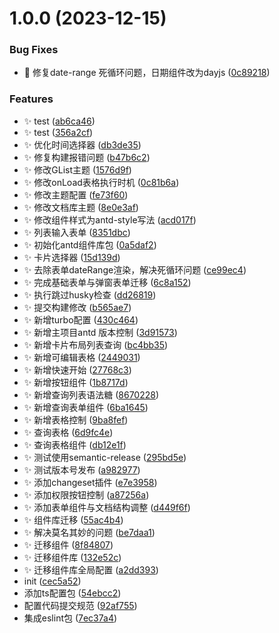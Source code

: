 # 1.0.0 (2023-12-15)


### Bug Fixes

* :bug: 修复date-range 死循环问题，日期组件改为dayjs ([0c89218](https://github.com/anyone-yuren/pnpm-monorepo-mui/commit/0c89218ac23a5db7e671ab3474a9e8f81bf5fa1f))


### Features

* :sparkles: test ([ab6ca46](https://github.com/anyone-yuren/pnpm-monorepo-mui/commit/ab6ca465de92b666321d10286771fed4d3b36c11))
* :sparkles: test ([356a2cf](https://github.com/anyone-yuren/pnpm-monorepo-mui/commit/356a2cf22fda08f078b9881c184390f25cdd443e))
* :sparkles: 优化时间选择器 ([db3de35](https://github.com/anyone-yuren/pnpm-monorepo-mui/commit/db3de353a01bd4279906d3e9686ee4e7dc1a7c4a))
* :sparkles: 修复构建报错问题 ([b47b6c2](https://github.com/anyone-yuren/pnpm-monorepo-mui/commit/b47b6c23eb68951369611b0026e491de1686ab4a))
* :sparkles: 修改GList主题 ([1576d9f](https://github.com/anyone-yuren/pnpm-monorepo-mui/commit/1576d9f5cd904b220f927f330ff27c88b9b5e461))
* :sparkles: 修改onLoad表格执行时机 ([0c81b6a](https://github.com/anyone-yuren/pnpm-monorepo-mui/commit/0c81b6a29038b9ec2f5139c1d72ca2d3f095f3a1))
* :sparkles: 修改主题配置 ([fe73f60](https://github.com/anyone-yuren/pnpm-monorepo-mui/commit/fe73f602637d6a9a5c2c78c31697072fc150a334))
* :sparkles: 修改文档库主题 ([8e0e3af](https://github.com/anyone-yuren/pnpm-monorepo-mui/commit/8e0e3af146ac273b84b1d90d48956046dbb5e751))
* :sparkles: 修改组件样式为antd-style写法 ([acd017f](https://github.com/anyone-yuren/pnpm-monorepo-mui/commit/acd017fd224c4a78600250ba393dae8b9d0862b8))
* :sparkles: 列表输入表单 ([8351dbc](https://github.com/anyone-yuren/pnpm-monorepo-mui/commit/8351dbcbb2bcf684b6feaef0f9fc6f1cf891f3aa))
* :sparkles: 初始化antd组件库包 ([0a5daf2](https://github.com/anyone-yuren/pnpm-monorepo-mui/commit/0a5daf219232b9a4206df61d64067123e951cc16))
* :sparkles: 卡片选择器 ([15d139d](https://github.com/anyone-yuren/pnpm-monorepo-mui/commit/15d139d95b8f93eccd79beef1a90e4ea8b500b3d))
* :sparkles: 去除表单dateRange渲染，解决死循环问题 ([ce99ec4](https://github.com/anyone-yuren/pnpm-monorepo-mui/commit/ce99ec446c845fde81c2c40f9b1e3d03c3680343))
* :sparkles: 完成基础表单与弹窗表单迁移 ([6c8a152](https://github.com/anyone-yuren/pnpm-monorepo-mui/commit/6c8a15293ca5ee4cf87748b7558fded79bdea6d3))
* :sparkles: 执行跳过husky检查 ([dd26819](https://github.com/anyone-yuren/pnpm-monorepo-mui/commit/dd26819b9894b732a65238c5beb065affe6a7cf5))
* :sparkles: 提交构建修改 ([b565ae7](https://github.com/anyone-yuren/pnpm-monorepo-mui/commit/b565ae7fcebe0dbf5ea6087c0898df8ebfd1950d))
* :sparkles: 新增turbo配置 ([430c464](https://github.com/anyone-yuren/pnpm-monorepo-mui/commit/430c4641d28dbf634eb7301cf0d2ba4599f99f9d))
* :sparkles: 新增主项目antd 版本控制 ([3d91573](https://github.com/anyone-yuren/pnpm-monorepo-mui/commit/3d915730ae3382a76ba6feff9976a97c1ff04bf3))
* :sparkles: 新增卡片布局列表查询 ([bc4bb35](https://github.com/anyone-yuren/pnpm-monorepo-mui/commit/bc4bb35416becf0945c3ef40dc5b9ba61c5faa2f))
* :sparkles: 新增可编辑表格 ([2449031](https://github.com/anyone-yuren/pnpm-monorepo-mui/commit/24490317d5a1b43fb56be651b3fbf859db6c84f2))
* :sparkles: 新增快速开始 ([27768c3](https://github.com/anyone-yuren/pnpm-monorepo-mui/commit/27768c30f479759b1f478a846e4825d784083209))
* :sparkles: 新增按钮组件 ([1b8717d](https://github.com/anyone-yuren/pnpm-monorepo-mui/commit/1b8717dfa324f163b3aa7dae2c92a696d9fa9a79))
* :sparkles: 新增查询列表语法糖 ([8670228](https://github.com/anyone-yuren/pnpm-monorepo-mui/commit/86702285b7943b99a9eef297dc7d24245ae77387))
* :sparkles: 新增查询表单组件 ([6ba1645](https://github.com/anyone-yuren/pnpm-monorepo-mui/commit/6ba164556a407b5a074a1a05fd8e63ce429e4691))
* :sparkles: 新增表格控制 ([9ba8fef](https://github.com/anyone-yuren/pnpm-monorepo-mui/commit/9ba8fef9c1307d5e13e92b1950bda7833feb1fbe))
* :sparkles: 查询表格 ([6d9fc4e](https://github.com/anyone-yuren/pnpm-monorepo-mui/commit/6d9fc4e2247205614d1ffa37b97c21bb267b374e))
* :sparkles: 查询表格组件 ([db12e1f](https://github.com/anyone-yuren/pnpm-monorepo-mui/commit/db12e1ff52090074d54396fef90e11e1d59bba5b))
* :sparkles: 测试使用semantic-release ([295bd5e](https://github.com/anyone-yuren/pnpm-monorepo-mui/commit/295bd5e07f02802afb8dcb25953e94f8c012da6f))
* :sparkles: 测试版本号发布 ([a982977](https://github.com/anyone-yuren/pnpm-monorepo-mui/commit/a9829777bf88dc24b0845340c3db01640142097b))
* :sparkles: 添加changeset插件 ([e7e3958](https://github.com/anyone-yuren/pnpm-monorepo-mui/commit/e7e3958adba6c9532359fc3f7cc2b874b1ec87e2))
* :sparkles: 添加权限按钮控制 ([a87256a](https://github.com/anyone-yuren/pnpm-monorepo-mui/commit/a87256a873d8a81a66270725764185b208b2ca0c))
* :sparkles: 添加表单组件与文档结构调整 ([d449f6f](https://github.com/anyone-yuren/pnpm-monorepo-mui/commit/d449f6f24f167868866058d48e80c0e2be8b1915))
* :sparkles: 组件库迁移 ([55ac4b4](https://github.com/anyone-yuren/pnpm-monorepo-mui/commit/55ac4b45d008efc032d0fae032525d8fadac68cf))
* :sparkles: 解决莫名其妙的问题 ([be7daa1](https://github.com/anyone-yuren/pnpm-monorepo-mui/commit/be7daa1e1fc60a94ed91f42b3516702f1d294119))
* :sparkles: 迁移组件 ([8f84807](https://github.com/anyone-yuren/pnpm-monorepo-mui/commit/8f8480750628846be21bcc57cda86d3a2abfa795))
* :sparkles: 迁移组件库 ([132e52c](https://github.com/anyone-yuren/pnpm-monorepo-mui/commit/132e52c319e90f204625736a9c5c561bfbf2a8b3))
* :sparkles: 迁移组件库全局配置 ([a2dd393](https://github.com/anyone-yuren/pnpm-monorepo-mui/commit/a2dd393a8ebbb87dd64e3c9f8f41995ed100fdda))
* init ([cec5a52](https://github.com/anyone-yuren/pnpm-monorepo-mui/commit/cec5a52d0506d12f2e80ca36c55032e23fa45df2))
* 添加ts配置包 ([54ebcc2](https://github.com/anyone-yuren/pnpm-monorepo-mui/commit/54ebcc2f0b2a38d5bd6a3dda85697661fc2222a6))
* 配置代码提交规范 ([92af755](https://github.com/anyone-yuren/pnpm-monorepo-mui/commit/92af7559b83620878ab6689c37f950c8853d63b5))
* 集成eslint包 ([7ec37a4](https://github.com/anyone-yuren/pnpm-monorepo-mui/commit/7ec37a45603e040c7617ff0bd9f3355c77e0d1d5))
